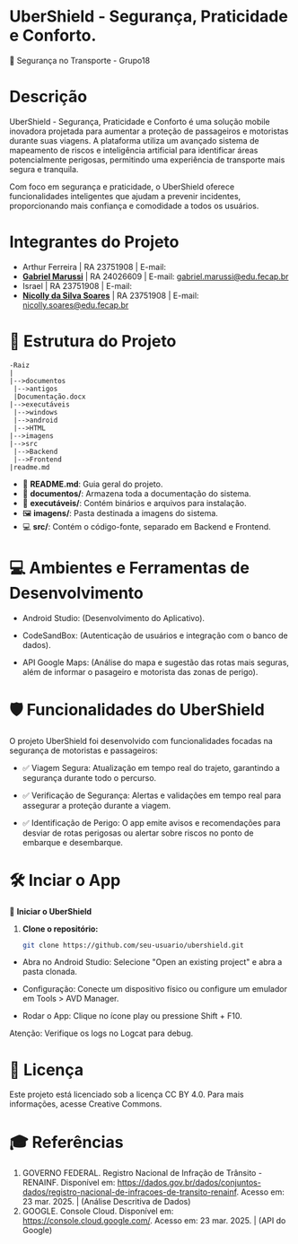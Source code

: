 # UberShield - Segurança, Praticidade e Conforto.
🚖 Segurança no Transporte - Grupo18


# Descrição
UberShield - Segurança, Praticidade e Conforto é uma solução mobile inovadora projetada para aumentar a proteção de passageiros e motoristas durante suas viagens. A plataforma utiliza um avançado sistema de mapeamento de riscos e inteligência artificial para identificar áreas potencialmente perigosas, permitindo uma experiência de transporte mais segura e tranquila.

Com foco em segurança e praticidade, o UberShield oferece funcionalidades inteligentes que ajudam a prevenir incidentes, proporcionando mais confiança e comodidade a todos os usuários.

# Integrantes do Projeto
- Arthur Ferreira | RA 23751908 | E-mail: 
- [**Gabriel Marussi**](https://www.linkedin.com/in/gabrielmarussi/) | RA 24026609 | E-mail: gabriel.marussi@edu.fecap.br
- Israel | RA 23751908 | E-mail: 
- [**Nicolly da Silva Soares**](https://www.linkedin.com/in/nicolly-silva-soares-10b627171) | RA 23751908 | E-mail: nicolly.soares@edu.fecap.br
# 📂 Estrutura do Projeto
```
-Raiz
|
|-->documentos
 |-->antigos
 |Documentação.docx
|-->executáveis
 |-->windows
 |-->android
 |-->HTML
|-->imagens
|-->src
 |-->Backend
 |-->Frontend
|readme.md
```

- 📄 **README.md**: Guia geral do projeto.  
- 📁 **documentos/**: Armazena toda a documentação do sistema.  
- 📂 **executáveis/**: Contém binários e arquivos para instalação.  
- 🖼️ **imagens/**: Pasta destinada a imagens do sistema.  
- 💻 **src/**: Contém o código-fonte, separado em Backend e Frontend.

# 💻 Ambientes e Ferramentas de Desenvolvimento

- Android Studio: (Desenvolvimento do Aplicativo).
  
- CodeSandBox: (Autenticação de usuários e integração com o banco de dados). 
  
- API Google Maps: (Análise do mapa e sugestão das rotas mais seguras, além de informar o pasageiro e motorista das zonas de perigo). 


# 🛡️ Funcionalidades do UberShield
O projeto UberShield foi desenvolvido com funcionalidades focadas na segurança de motoristas e passageiros:

- ✅ Viagem Segura: Atualização em tempo real do trajeto, garantindo a segurança durante todo o percurso.

- ✅ Verificação de Segurança: Alertas e validações em tempo real para assegurar a proteção durante a viagem.

- ✅ Identificação de Perigo: O app emite avisos e recomendações para desviar de rotas perigosas ou alertar sobre riscos no ponto de embarque e desembarque.


# 🛠️ Inciar o App
🚀 **Iniciar o UberShield**

1. **Clone o repositório:**
   ```bash
   git clone https://github.com/seu-usuario/ubershield.git
- Abra no Android Studio:
Selecione "Open an existing project" e abra a pasta clonada.

- Configuração:
Conecte um dispositivo físico ou configure um emulador em Tools > AVD Manager.

- Rodar o App:
Clique no ícone play ou pressione Shift + F10.

Atenção: Verifique os logs no Logcat para debug.

# 📜 Licença
Este projeto está licenciado sob a licença CC BY 4.0. Para mais informações, acesse Creative Commons.

# 🎓 Referências
1. GOVERNO FEDERAL. Registro Nacional de Infração de Trânsito - RENAINF. Disponível em: https://dados.gov.br/dados/conjuntos-dados/registro-nacional-de-infracoes-de-transito-renainf.  Acesso em: 23 mar. 2025. | (Análise Descritiva de Dados)
2. GOOGLE. Console Cloud. Disponível em: https://console.cloud.google.com/. Acesso em: 23 mar. 2025. | (API do Google)

